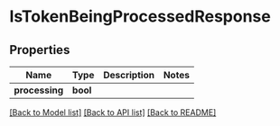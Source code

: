 # IsTokenBeingProcessedResponse

## Properties
Name | Type | Description | Notes
------------ | ------------- | ------------- | -------------
**processing** | **bool** |  | 

[[Back to Model list]](../README.md#documentation-for-models) [[Back to API list]](../README.md#documentation-for-api-endpoints) [[Back to README]](../README.md)

